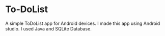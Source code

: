 # To-DoList
A simple ToDoList app for Android devices.
I made this app using Android studio.
I used Java and SQLite Database.

